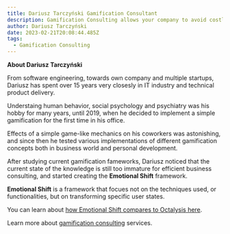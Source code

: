 ```yaml
---
title: Dariusz Tarczyński Gamification Consultant
description: Gamification Consulting allows your company to avoid costly mistakes while trying to improve user engagement. Dariusz is an experienced consultant with experience in IT industry
author: Dariusz Tarczyński
date: 2023-02-21T20:08:44.485Z
tags:
  - Gamification Consulting
---
```

**About Dariusz Tarczyński**

From software engineering, towards own company and multiple startups, Dariusz has spent over 15 years very closesly in IT industry and technical product delivery.

Understaing human behavior, social psychology and psychiatry was his hobby for many years, until 2019, when he decided to implement a simple gamification for the first time in his office.

Effects of a simple game-like mechanics on his coworkers was astonishing, and since then he tested various implementations of different gamification concepts both in business world and personal development.

After studying current gamification fameworks, Dariusz noticed that the current state of the knowledge is still too immature for efficient business consulting, and started creating the **Emotional Shift** framework.

**Emotional Shift** is a framework that focues not on the techniques used, or functionalities, but on transforming specific user states.

You can learn about [how Emotional Shift compares to Octalysis here](/octalysis-vs-emotion-shift-framework.html).


Learn more about [gamification consulting](/gamification-consulting.html) services.
